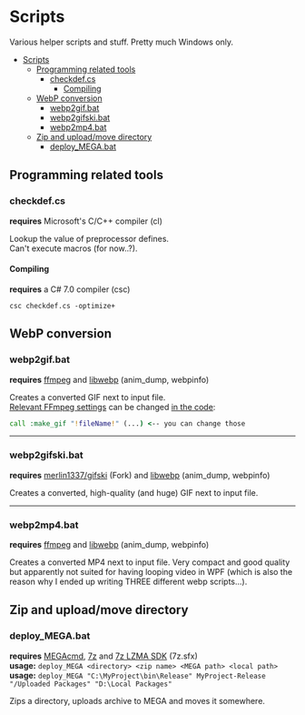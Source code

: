 # Scripts
Various helper scripts and stuff. Pretty much Windows only.

- [Scripts](#scripts)
  - [Programming related tools](#programming-related-tools)
    - [checkdef.cs](#checkdefcs)
      - [Compiling](#compiling)
  - [WebP conversion](#webp-conversion)
    - [webp2gif.bat](#webp2gifbat)
    - [webp2gifski.bat](#webp2gifskibat)
    - [webp2mp4.bat](#webp2mp4bat)
  - [Zip and upload/move directory](#zip-and-uploadmove-directory)
    - [deploy_MEGA.bat](#deploy_megabat)

## Programming related tools

### checkdef.cs
**requires** Microsoft's C/C++ compiler (cl)

Lookup the value of preprocessor defines.\
Can't execute macros (for now..?).

#### Compiling
**requires** a C# 7.0 compiler (csc)

`csc checkdef.cs -optimize+`

## WebP conversion

### webp2gif.bat
**requires** [ffmpeg](https://www.ffmpeg.org/) and [libwebp](https://developers.google.com/speed/webp/download) (anim_dump, webpinfo)

Creates a converted GIF next to input file.\
[Relevant FFmpeg settings](http://ffmpeg.org/ffmpeg-filters.html#palettegen-1) can be changed [in the code](https://github.com/lakatosm/Scripts/blob/00379cfaa01be333a91acfb84b6a09320824b4ff/webp2gif.bat#L37):
```bat
call :make_gif "!fileName!" (...) <-- you can change those
```

---

### webp2gifski.bat
**requires** [merlin1337/gifski](https://github.com/merlin1337/gifski) (Fork) and [libwebp](https://developers.google.com/speed/webp/download) (anim_dump, webpinfo)

Creates a converted, high-quality (and huge) GIF next to input file.

---

### webp2mp4.bat
**requires** [ffmpeg](https://www.ffmpeg.org/) and [libwebp](https://developers.google.com/speed/webp/download) (anim_dump, webpinfo)

Creates a converted MP4 next to input file. Very compact and good quality but apparently not suited for having looping video in WPF (which is also the reason why I ended up writing THREE different webp scripts...).

## Zip and upload/move directory

### deploy_MEGA.bat
**requires** [MEGAcmd](https://mega.nz/cmd), [7z](https://7-zip.org/) and [7z LZMA SDK](https://7-zip.org/sdk.html) (7z.sfx)\
**usage:** `deploy_MEGA <directory> <zip name> <MEGA path> <local path>`\
**usage:** `deploy_MEGA "C:\MyProject\bin\Release" MyProject-Release "/Uploaded Packages" "D:\Local Packages"`

Zips a directory, uploads archive to MEGA and moves it somewhere.